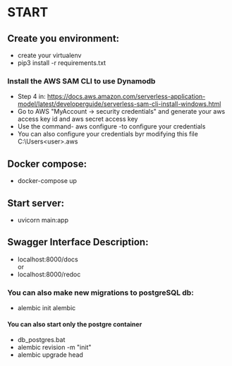 # START 

## Create you environment:
 - create your virtualenv
 - pip3 install -r requirements.txt

### Install the AWS SAM CLI to use Dynamodb
  - Step 4 in: https://docs.aws.amazon.com/serverless-application-model/latest/developerguide/serverless-sam-cli-install-windows.html
  - Go to AWS "MyAccount -> security credentials" and generate your aws access key id and aws secret access key
  - Use the command- aws configure -to configure your credentials
  - You can also configure your credentials byr modifying this file C:\Users\<user>\.aws

## Docker compose:
 - docker-compose up

## Start server:
- uvicorn main:app

## Swagger Interface Description:
 - localhost:8000/docs     
 or      
  - localhost:8000/redoc

### You can also make new migrations to postgreSQL db:
 - alembic init alembic
 #### You can also start only the postgre container
 - db_postgres.bat 
 - alembic revision -m "init"
 - alembic upgrade head
